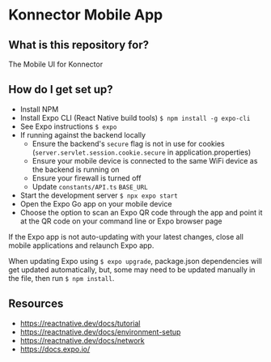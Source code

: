 # Konnector Mobile App

## What is this repository for?

The Mobile UI for Konnector

## How do I get set up?

* Install NPM
* Install Expo CLI (React Native build tools) `$ npm install -g expo-cli`
* See Expo instructions `$ expo`
* If running against the backend locally
  * Ensure the backend's `secure` flag is not in use for cookies (`server.servlet.session.cookie.secure` in application.properties)
  * Ensure your mobile device is connected to the same WiFi device as the backend is running on
  * Ensure your firewall is turned off
  * Update `constants/API.ts` `BASE_URL`
* Start the development server `$ npx expo start`
* Open the Expo Go app on your mobile device
* Choose the option to scan an Expo QR code through the app and point it at the QR code on your command line or Expo browser page

If the Expo app is not auto-updating with your latest changes, close all mobile applications and relaunch Expo app.

When updating Expo using `$ expo upgrade`, package.json dependencies will get updated automatically, but, some may need to be updated manually in the file, then run `$ npm install`. 

## Resources

* https://reactnative.dev/docs/tutorial
* https://reactnative.dev/docs/environment-setup
* https://reactnative.dev/docs/network
* https://docs.expo.io/
